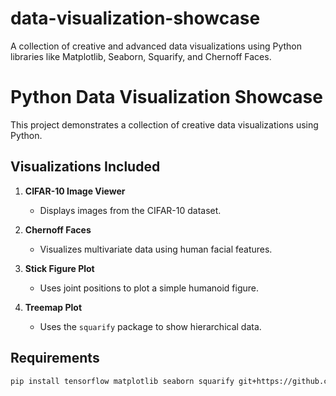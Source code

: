 # data-visualization-showcase
A collection of creative and advanced data visualizations using Python libraries like Matplotlib, Seaborn, Squarify, and Chernoff Faces.
# Python Data Visualization Showcase

This project demonstrates a collection of creative data visualizations using Python.

## Visualizations Included

1. **CIFAR-10 Image Viewer**
   - Displays images from the CIFAR-10 dataset.

2. **Chernoff Faces**
   - Visualizes multivariate data using human facial features.

3. **Stick Figure Plot**
   - Uses joint positions to plot a simple humanoid figure.

4. **Treemap Plot**
   - Uses the `squarify` package to show hierarchical data.

## Requirements

```bash
pip install tensorflow matplotlib seaborn squarify git+https://github.com/antononcube/Python-packages.git#egg=ChernoffFace\&subdirectory=ChernoffFace


